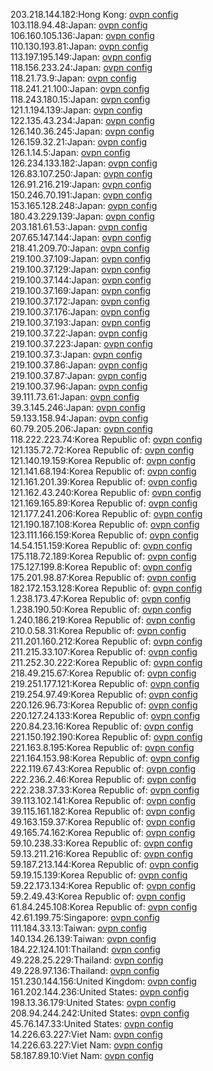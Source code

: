 203.218.144.182:Hong Kong: [ovpn config](vpn/203_218_144_182.ovpn)  
103.118.94.48:Japan: [ovpn config](vpn/103_118_94_48.ovpn)  
106.160.105.136:Japan: [ovpn config](vpn/106_160_105_136.ovpn)  
110.130.193.81:Japan: [ovpn config](vpn/110_130_193_81.ovpn)  
113.197.195.149:Japan: [ovpn config](vpn/113_197_195_149.ovpn)  
118.156.233.24:Japan: [ovpn config](vpn/118_156_233_24.ovpn)  
118.21.73.9:Japan: [ovpn config](vpn/118_21_73_9.ovpn)  
118.241.21.100:Japan: [ovpn config](vpn/118_241_21_100.ovpn)  
118.243.180.15:Japan: [ovpn config](vpn/118_243_180_15.ovpn)  
121.1.194.139:Japan: [ovpn config](vpn/121_1_194_139.ovpn)  
122.135.43.234:Japan: [ovpn config](vpn/122_135_43_234.ovpn)  
126.140.36.245:Japan: [ovpn config](vpn/126_140_36_245.ovpn)  
126.159.32.21:Japan: [ovpn config](vpn/126_159_32_21.ovpn)  
126.1.14.5:Japan: [ovpn config](vpn/126_1_14_5.ovpn)  
126.234.133.182:Japan: [ovpn config](vpn/126_234_133_182.ovpn)  
126.83.107.250:Japan: [ovpn config](vpn/126_83_107_250.ovpn)  
126.91.216.219:Japan: [ovpn config](vpn/126_91_216_219.ovpn)  
150.246.70.191:Japan: [ovpn config](vpn/150_246_70_191.ovpn)  
153.165.128.248:Japan: [ovpn config](vpn/153_165_128_248.ovpn)  
180.43.229.139:Japan: [ovpn config](vpn/180_43_229_139.ovpn)  
203.181.61.53:Japan: [ovpn config](vpn/203_181_61_53.ovpn)  
207.65.147.144:Japan: [ovpn config](vpn/207_65_147_144.ovpn)  
218.41.209.70:Japan: [ovpn config](vpn/218_41_209_70.ovpn)  
219.100.37.109:Japan: [ovpn config](vpn/219_100_37_109.ovpn)  
219.100.37.129:Japan: [ovpn config](vpn/219_100_37_129.ovpn)  
219.100.37.144:Japan: [ovpn config](vpn/219_100_37_144.ovpn)  
219.100.37.169:Japan: [ovpn config](vpn/219_100_37_169.ovpn)  
219.100.37.172:Japan: [ovpn config](vpn/219_100_37_172.ovpn)  
219.100.37.176:Japan: [ovpn config](vpn/219_100_37_176.ovpn)  
219.100.37.193:Japan: [ovpn config](vpn/219_100_37_193.ovpn)  
219.100.37.22:Japan: [ovpn config](vpn/219_100_37_22.ovpn)  
219.100.37.223:Japan: [ovpn config](vpn/219_100_37_223.ovpn)  
219.100.37.3:Japan: [ovpn config](vpn/219_100_37_3.ovpn)  
219.100.37.86:Japan: [ovpn config](vpn/219_100_37_86.ovpn)  
219.100.37.87:Japan: [ovpn config](vpn/219_100_37_87.ovpn)  
219.100.37.96:Japan: [ovpn config](vpn/219_100_37_96.ovpn)  
39.111.73.61:Japan: [ovpn config](vpn/39_111_73_61.ovpn)  
39.3.145.246:Japan: [ovpn config](vpn/39_3_145_246.ovpn)  
59.133.158.94:Japan: [ovpn config](vpn/59_133_158_94.ovpn)  
60.79.205.206:Japan: [ovpn config](vpn/60_79_205_206.ovpn)  
118.222.223.74:Korea Republic of: [ovpn config](vpn/118_222_223_74.ovpn)  
121.135.72.72:Korea Republic of: [ovpn config](vpn/121_135_72_72.ovpn)  
121.140.19.159:Korea Republic of: [ovpn config](vpn/121_140_19_159.ovpn)  
121.141.68.194:Korea Republic of: [ovpn config](vpn/121_141_68_194.ovpn)  
121.161.201.39:Korea Republic of: [ovpn config](vpn/121_161_201_39.ovpn)  
121.162.43.240:Korea Republic of: [ovpn config](vpn/121_162_43_240.ovpn)  
121.169.165.89:Korea Republic of: [ovpn config](vpn/121_169_165_89.ovpn)  
121.177.241.206:Korea Republic of: [ovpn config](vpn/121_177_241_206.ovpn)  
121.190.187.108:Korea Republic of: [ovpn config](vpn/121_190_187_108.ovpn)  
123.111.166.159:Korea Republic of: [ovpn config](vpn/123_111_166_159.ovpn)  
14.54.151.159:Korea Republic of: [ovpn config](vpn/14_54_151_159.ovpn)  
175.118.72.189:Korea Republic of: [ovpn config](vpn/175_118_72_189.ovpn)  
175.127.199.8:Korea Republic of: [ovpn config](vpn/175_127_199_8.ovpn)  
175.201.98.87:Korea Republic of: [ovpn config](vpn/175_201_98_87.ovpn)  
182.172.153.128:Korea Republic of: [ovpn config](vpn/182_172_153_128.ovpn)  
1.238.173.47:Korea Republic of: [ovpn config](vpn/1_238_173_47.ovpn)  
1.238.190.50:Korea Republic of: [ovpn config](vpn/1_238_190_50.ovpn)  
1.240.186.219:Korea Republic of: [ovpn config](vpn/1_240_186_219.ovpn)  
210.0.58.31:Korea Republic of: [ovpn config](vpn/210_0_58_31.ovpn)  
211.201.160.212:Korea Republic of: [ovpn config](vpn/211_201_160_212.ovpn)  
211.215.33.107:Korea Republic of: [ovpn config](vpn/211_215_33_107.ovpn)  
211.252.30.222:Korea Republic of: [ovpn config](vpn/211_252_30_222.ovpn)  
218.49.215.67:Korea Republic of: [ovpn config](vpn/218_49_215_67.ovpn)  
219.251.177.121:Korea Republic of: [ovpn config](vpn/219_251_177_121.ovpn)  
219.254.97.49:Korea Republic of: [ovpn config](vpn/219_254_97_49.ovpn)  
220.126.96.73:Korea Republic of: [ovpn config](vpn/220_126_96_73.ovpn)  
220.127.24.133:Korea Republic of: [ovpn config](vpn/220_127_24_133.ovpn)  
220.84.23.16:Korea Republic of: [ovpn config](vpn/220_84_23_16.ovpn)  
221.150.192.190:Korea Republic of: [ovpn config](vpn/221_150_192_190.ovpn)  
221.163.8.195:Korea Republic of: [ovpn config](vpn/221_163_8_195.ovpn)  
221.164.153.98:Korea Republic of: [ovpn config](vpn/221_164_153_98.ovpn)  
222.119.67.43:Korea Republic of: [ovpn config](vpn/222_119_67_43.ovpn)  
222.236.2.46:Korea Republic of: [ovpn config](vpn/222_236_2_46.ovpn)  
222.238.37.33:Korea Republic of: [ovpn config](vpn/222_238_37_33.ovpn)  
39.113.102.141:Korea Republic of: [ovpn config](vpn/39_113_102_141.ovpn)  
39.115.161.182:Korea Republic of: [ovpn config](vpn/39_115_161_182.ovpn)  
49.163.159.37:Korea Republic of: [ovpn config](vpn/49_163_159_37.ovpn)  
49.165.74.162:Korea Republic of: [ovpn config](vpn/49_165_74_162.ovpn)  
59.10.238.33:Korea Republic of: [ovpn config](vpn/59_10_238_33.ovpn)  
59.13.211.216:Korea Republic of: [ovpn config](vpn/59_13_211_216.ovpn)  
59.187.213.144:Korea Republic of: [ovpn config](vpn/59_187_213_144.ovpn)  
59.19.15.139:Korea Republic of: [ovpn config](vpn/59_19_15_139.ovpn)  
59.22.173.134:Korea Republic of: [ovpn config](vpn/59_22_173_134.ovpn)  
59.2.49.43:Korea Republic of: [ovpn config](vpn/59_2_49_43.ovpn)  
61.84.245.108:Korea Republic of: [ovpn config](vpn/61_84_245_108.ovpn)  
42.61.199.75:Singapore: [ovpn config](vpn/42_61_199_75.ovpn)  
111.184.33.13:Taiwan: [ovpn config](vpn/111_184_33_13.ovpn)  
140.134.26.139:Taiwan: [ovpn config](vpn/140_134_26_139.ovpn)  
184.22.124.101:Thailand: [ovpn config](vpn/184_22_124_101.ovpn)  
49.228.25.229:Thailand: [ovpn config](vpn/49_228_25_229.ovpn)  
49.228.97.136:Thailand: [ovpn config](vpn/49_228_97_136.ovpn)  
151.230.144.156:United Kingdom: [ovpn config](vpn/151_230_144_156.ovpn)  
161.202.144.236:United States: [ovpn config](vpn/161_202_144_236.ovpn)  
198.13.36.179:United States: [ovpn config](vpn/198_13_36_179.ovpn)  
208.94.244.242:United States: [ovpn config](vpn/208_94_244_242.ovpn)  
45.76.147.33:United States: [ovpn config](vpn/45_76_147_33.ovpn)  
14.226.63.227:Viet Nam: [ovpn config](vpn/14_226_63_227.ovpn)  
14.226.63.227:Viet Nam: [ovpn config](vpn/14_226_63_227.ovpn)  
58.187.89.10:Viet Nam: [ovpn config](vpn/58_187_89_10.ovpn)  

